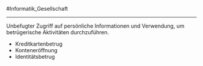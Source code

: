 #Informatik_Gesellschaft
***

Unbefugter Zugriff auf persönliche Informationen und Verwendung, um betrügerische Aktivitäten durchzuführen.

- Kreditkartenbetrug
- Konteneröffnung
- Identitätsbetrug

